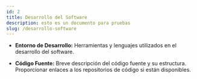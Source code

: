```yaml
---
id: 2
title: Desarrollo del Software
description: esto es un documento para pruebas
slug: /desarrollo-software
---
```


- **Entorno de Desarrollo:**
  Herramientas y lenguajes utilizados en el desarrollo del software.
  
- **Código Fuente:**
  Breve descripción del código fuente y su estructura. Proporcionar enlaces a los repositorios de código si están disponibles.
